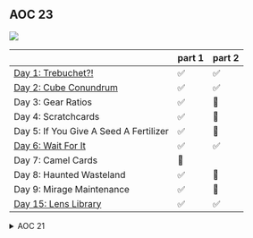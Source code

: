 ## AOC 23
  
![](https://img.shields.io/badge/stars%20⭐-13-yellow)

|                                                                                              |   part 1 |   part 2  |
|----------------------------------------------------------------------------------------------|----------|-----------|
|   [Day 1: Trebuchet?!](https://github.com/ithar14/AdventOfCode21/blob/main/2023/Day1.py)     |    ✅    |    ✅    |
|   [Day 2: Cube Conundrum](https://github.com/ithar14/AdventOfCode21/blob/main/2023/Day2.py)  |    ✅    |    ✅    |
|   Day 3: Gear Ratios                                                                         |    ✅    |    🚧    |
|   Day 4: Scratchcards                                                                        |    ✅    |    🚧    |
|   Day 5: If You Give A Seed A Fertilizer                                                     |    ✅    |    🚧    |
|   [Day 6: Wait For It](https://github.com/ithar14/AdventOfCode21/blob/main/2023/Day6.py)     |    ✅    |    ✅    |
|   Day 7: Camel Cards                                                                         |    🚧    |          |
|   Day 8: Haunted Wasteland                                                                   |    ✅    |    🚧    |
|   Day 9: Mirage Maintenance                                                                  |    ✅    |    🚧    |
|   [Day 15: Lens Library](https://github.com/ithar14/AdventOfCode21/blob/main/2023/Day15.py)  |    ✅    |    ✅    |

<details>
<summary>AOC 21</summary>
  
![](https://img.shields.io/badge/stars%20⭐-9-yellow)
  
* [Day 1: Sonar Sweep](https://github.com/ithar14/AdventOfCode21/blob/main/2021/Day1.py)
* [Day 2: Dive!](https://github.com/ithar14/AdventOfCode21/blob/main/2021/Day2.py)
* [Day 3: Binary Diagnostic](https://github.com/ithar14/AdventOfCode21/blob/main/2021/Day3.py)
* Day 4: Giant Squid
* [Day 5: Hydrothermal Venture](https://github.com/ithar14/AdventOfCode21/blob/main/2021/Day5.py)
</details>

